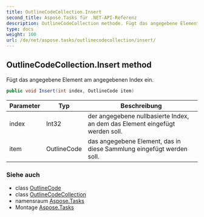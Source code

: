 ```yaml
---
title: OutlineCodeCollection.Insert
second_title: Aspose.Tasks für .NET-API-Referenz
description: OutlineCodeCollection methode. Fügt das angegebene Element am angegebenen Index ein.
type: docs
weight: 100
url: /de/net/aspose.tasks/outlinecodecollection/insert/
---
```

## OutlineCodeCollection.Insert method

Fügt das angegebene Element am angegebenen Index ein.

```csharp
public void Insert(int index, OutlineCode item)
```

| Parameter | Typ | Beschreibung |
| --- | --- | --- |
| index | Int32 | der angegebene nullbasierte Index, an dem das Element eingefügt werden soll. |
| item | OutlineCode | das angegebene Element, das in diese Sammlung eingefügt werden soll. |

### Siehe auch

* class [OutlineCode](../../outlinecode/)
* class [OutlineCodeCollection](../)
* namensraum [Aspose.Tasks](../../outlinecodecollection/)
* Montage [Aspose.Tasks](../../../)


